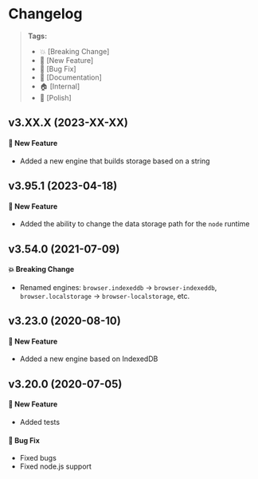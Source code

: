 Changelog
=========

> **Tags:**
> - :boom:       [Breaking Change]
> - :rocket:     [New Feature]
> - :bug:        [Bug Fix]
> - :memo:       [Documentation]
> - :house:      [Internal]
> - :nail_care:  [Polish]

## v3.XX.X (2023-XX-XX)

#### :rocket: New Feature

* Added a new engine that builds storage based on a string

## v3.95.1 (2023-04-18)

#### :rocket: New Feature

* Added the ability to change the data storage path for the `node` runtime

## v3.54.0 (2021-07-09)

#### :boom: Breaking Change

* Renamed engines: `browser.indexeddb` -> `browser-indexeddb`, `browser.localstorage` -> `browser-localstorage`, etc.

## v3.23.0 (2020-08-10)

#### :rocket: New Feature

* Added a new engine based on IndexedDB

## v3.20.0 (2020-07-05)

#### :rocket: New Feature

* Added tests

#### :bug: Bug Fix

* Fixed bugs
* Fixed node.js support
